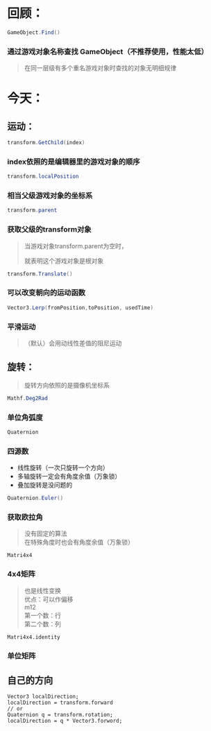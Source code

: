 回顾：
===============================
```csharp
GameObject.Find()
```

### 通过游戏对象名称查找 GameObject（不推荐使用，性能太低）
>在同一层级有多个重名游戏对象时查找的对象无明细规律

今天：
===============================

运动：
-------------------------------

```csharp
transform.GetChild(index)
```
### index依照的是编辑器里的游戏对象的顺序

```csharp
transform.localPosition
```
### 相当父级游戏对象的坐标系

```csharp
transform.parent
```

### 获取父级的transform对象
>当游戏对象transform.parent为空时，
>
>就表明这个游戏对象是根对象	

```csharp
transform.Translate()
```
### 可以改变朝向的运动函数

```csharp
Vector3.Lerp(fromPosition,toPosition, usedTime)
```

### 平滑运动<br/>
>（默认）会用动线性差值的阻尼运动

旋转：
------------------------------
>旋转方向依照的是摄像机坐标系

```csharp
Mathf.Deg2Rad
```
### 单位角弧度
```csharp
Quaternion 
```
### 四源数
* 线性旋转（一次只旋转一个方向）
* 多轴旋转一定会有角度余值（万象锁）
* 叠加旋转是没问题的

```csharp
Quaternion.Euler()
```
### 获取欧拉角
>没有固定的算法<br/>
>在特殊角度时也会有角度余值（万象锁）

```C-sharp
Matri4x4
```
### 4x4矩阵
>也是线性变换<br/>
>优点：可以作偏移<br/>
> m12<br/>
>第一个数：行<br/>
>第二个数：列<br/>

```C-sharp
Matri4x4.identity
```
### 单位矩阵

自己的方向
---------------
```C-sharp
Vector3 localDirection;
localDirection = transform.forward
// or
Quaternion q = transform.rotation;
localDirection = q * Vector3.forword;
```






	
	
	
	
	
	

	




	

	


	
	
